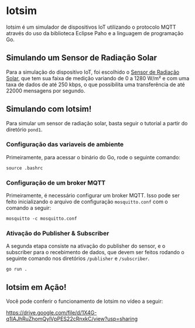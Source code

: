# Iotsim
Iotsim é um simulador de dispositivos IoT utilizando o protocolo MQTT através do uso da biblioteca Eclipse Paho e a linguagem de programação Go.

## Simulando um Sensor de Radiação Solar
Para a simulação do dispositivo IoT, foi escolhido o
[Sensor de Radiação Solar](https://sigmasensors.com.br/produtos/sensor-de-radiacao-solar-sem-fio-hobonet-rxw-lib-900),
que tem sua faixa de medição variando de 0 a 1280 W/m² e com uma taxa de dados de até 250 kbps, o que possibilita uma transferência de até 22000 mensagens por segundo.

## Simulando com Iotsim!
Para simular um sensor de radiação solar, basta seguir o tutorial a partir do diretório `pond1`.

### Configuração das variaveis de ambiente
Primeiramente, para acessar o binário do Go, rode o seguinte comando:
```
source .bashrc
```

### Configuração de um broker MQTT
Primeiramente, é necessário configurar um broker MQTT. Isso pode ser feito inicializando o arquivo de configuração `mosquitto.conf` com o comando a seguir:

```
mosquitto -c mosquitto.conf
```

### Ativação do Publisher & Subscriber
A segunda etapa consiste na ativação do publisher do sensor, e o subscriber para o recebimento de dados, que devem ser feitos rodando o seguinte comando nos diretórios `/publisher` e `/subscriber`.

```
go run .
```

## Iotsim em Ação!
Você pode conferir o funcionamento de Iotsim no vídeo a seguir:

https://drive.google.com/file/d/1X4G-q1IAJhRuZhomQylVpPES22cRnxkC/view?usp=sharing